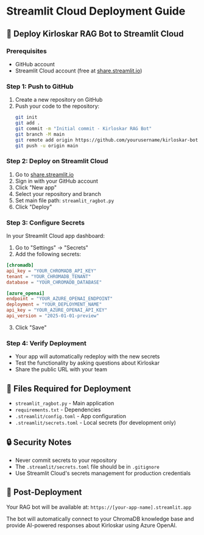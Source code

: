 # Streamlit Cloud Deployment Guide

## 🚀 Deploy Kirloskar RAG Bot to Streamlit Cloud

### Prerequisites
- GitHub account
- Streamlit Cloud account (free at [share.streamlit.io](https://share.streamlit.io))

### Step 1: Push to GitHub
1. Create a new repository on GitHub
2. Push your code to the repository:
   ```bash
   git init
   git add .
   git commit -m "Initial commit - Kirloskar RAG Bot"
   git branch -M main
   git remote add origin https://github.com/yourusername/kirloskar-bot.git
   git push -u origin main
   ```

### Step 2: Deploy on Streamlit Cloud
1. Go to [share.streamlit.io](https://share.streamlit.io)
2. Sign in with your GitHub account
3. Click "New app"
4. Select your repository and branch
5. Set main file path: `streamlit_ragbot.py`
6. Click "Deploy"

### Step 3: Configure Secrets
In your Streamlit Cloud app dashboard:

1. Go to "Settings" → "Secrets"
2. Add the following secrets:

```toml
[chromadb]
api_key = "YOUR_CHROMADB_API_KEY"
tenant = "YOUR_CHROMADB_TENANT"
database = "YOUR_CHROMADB_DATABASE"

[azure_openai]
endpoint = "YOUR_AZURE_OPENAI_ENDPOINT"
deployment = "YOUR_DEPLOYMENT_NAME"
api_key = "YOUR_AZURE_OPENAI_API_KEY"
api_version = "2025-01-01-preview"
```

3. Click "Save"

### Step 4: Verify Deployment
- Your app will automatically redeploy with the new secrets
- Test the functionality by asking questions about Kirloskar
- Share the public URL with your team

## 📁 Files Required for Deployment
- `streamlit_ragbot.py` - Main application
- `requirements.txt` - Dependencies
- `.streamlit/config.toml` - App configuration
- `.streamlit/secrets.toml` - Local secrets (for development only)

## 🔒 Security Notes
- Never commit secrets to your repository
- The `.streamlit/secrets.toml` file should be in `.gitignore`
- Use Streamlit Cloud's secrets management for production credentials

## 🎯 Post-Deployment
Your RAG bot will be available at:
`https://[your-app-name].streamlit.app`

The bot will automatically connect to your ChromaDB knowledge base and provide AI-powered responses about Kirloskar using Azure OpenAI.

